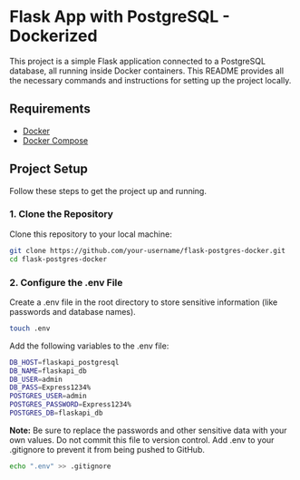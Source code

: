 # Flask App with PostgreSQL - Dockerized

This project is a simple Flask application connected to a PostgreSQL database, all running inside Docker containers. This README provides all the necessary commands and instructions for setting up the project locally.

## Requirements

- [Docker](https://www.docker.com/get-started)
- [Docker Compose](https://docs.docker.com/compose/)

## Project Setup

Follow these steps to get the project up and running.

### 1. Clone the Repository

Clone this repository to your local machine:

```bash
git clone https://github.com/your-username/flask-postgres-docker.git
cd flask-postgres-docker

```
### 2. Configure the .env File
Create a .env file in the root directory to store sensitive information (like passwords and database names).

```bash
touch .env

```
Add the following variables to the .env file:

```bash
DB_HOST=flaskapi_postgresql
DB_NAME=flaskapi_db
DB_USER=admin
DB_PASS=Express1234%
POSTGRES_USER=admin
POSTGRES_PASSWORD=Express1234%
POSTGRES_DB=flaskapi_db
```
**Note:** Be sure to replace the passwords and other sensitive data with your own values. Do not commit this file to version control. Add .env to your .gitignore to prevent it from being pushed to GitHub.

```bash
echo ".env" >> .gitignore
```